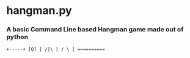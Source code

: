 # hangman.py
### A basic Command Line based Hangman game made out of python
 <code>+-----+
 [O]    |
 /|\    |
 / \    |
==========</code>

